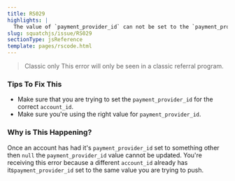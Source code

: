 ```yaml
---
title: RS029
highlights: |
  The value of `payment_provider_id` can not be set to the `payment_provider_id` value of a different account.
slug: squatchjs/issue/RS029
sectionType: jsReference
template: pages/rscode.html
---
```


> <span class="label">Classic only</span> This error will only be seen in a classic referral program.

### Tips To Fix This

 - Make sure that you are trying to set the `payment_provider_id` for the correct `account_id`.
 - Make sure you're using the right value for `payment_provider_id`.

### Why is This Happening?

Once an account has had it's `payment_provider_id` set to something other then `null` the `payment_provider_id` value cannot be updated.
You're receiving this error because a different `account_id` already has its`payment_provider_id` set to the same value you are trying to push.